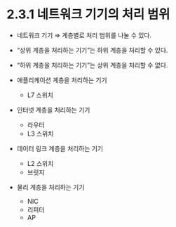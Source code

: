 # 2.3.1 네트워크 기기의 처리 범위

- 네트워크 기기 ⇒ 계층별로 처리 범위를 나눌 수 있다.
- “상위 계층을 처리하는 기기”는 하위 계층을 처리할 수 있다.
- “하위 계층을 처리하는 기기”는 상위 계층을 처리할 수 없다.


- 애플리케이션 계층을 처리하는 기기
    - L7 스위치
- 인터넷 계층을 처리하는 기기
    - 라우터
    - L3 스위치
- 데이터 링크 계층을 처리하는 기기
    - L2 스위치
    - 브릿지
- 물리 계층을 처리하는 기기
    - NIC
    - 리피터
    - AP